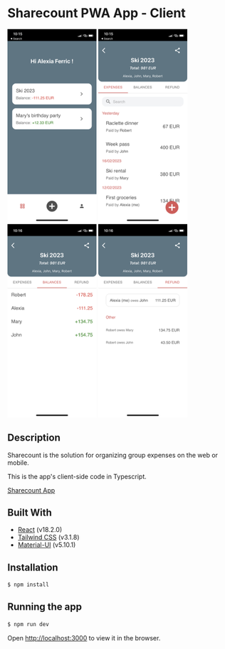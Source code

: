# Sharecount PWA App - Client

<div>
<img src="public/screenshots/Sharecounts.PNG" width="200"/>
<img src="public/screenshots/Expenses.PNG" width="200"/>
<img src="public/screenshots/Balance.PNG" width="200"/>
<img src="public/screenshots/Refund.PNG" width="200"/>
</div>

## Description
Sharecount is the solution for organizing group expenses on the web or mobile.<br>

This is the app's client-side code in Typescript.

[Sharecount App](https://sharecount-client.herokuapp.com/)


## Built With
- [React](https://reactjs.org/) (v18.2.0)
- [Tailwind CSS](https://tailwindcss.com/) (v3.1.8)
- [Material-UI](https://mui.com/) (v5.10.1)


## Installation
```bash
$ npm install
```


## Running the app
```bash
$ npm run dev
```

Open [http://localhost:3000](http://localhost:3000) to view it in the browser.
